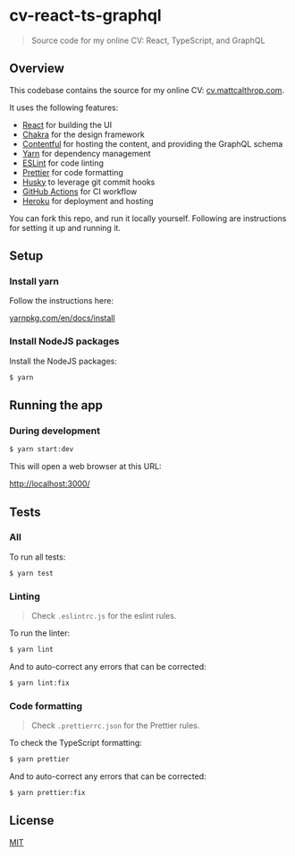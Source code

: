 # cv-react-ts-graphql

> Source code for my online CV: React, TypeScript, and GraphQL

## Overview

This codebase contains the source for my online CV: [cv.mattcalthrop.com](https://cv.mattcalthrop.com/).

It uses the following features:

- [React](https://reactjs.org/) for building the UI
- [Chakra](https://chakra-ui.com/) for the design framework
- [Contentful](https://www.contentful.com/) for hosting the content, and providing the GraphQL schema
- [Yarn](https://yarnpkg.com/en/) for dependency management
- [ESLint](https://eslint.org/) for code linting
- [Prettier](https://prettier.io/) for code formatting
- [Husky](https://github.com/typicode/husky) to leverage git commit hooks
- [GitHub Actions](https://docs.github.com/en/actions) for CI workflow
- [Heroku](https://www.heroku.com/) for deployment and hosting

You can fork this repo, and run it locally yourself. Following are instructions for setting it up and running it.

## Setup

### Install yarn

Follow the instructions here:

[yarnpkg.com/en/docs/install](https://yarnpkg.com/en/docs/install)

### Install NodeJS packages

Install the NodeJS packages:

``` sh
$ yarn
```

## Running the app

### During development

``` sh
$ yarn start:dev
```

This will open a web browser at this URL:

[http://localhost:3000/](http://localhost:3000/)

## Tests

### All

To run all tests:

``` sh
$ yarn test
```

### Linting

> Check `.eslintrc.js` for the eslint rules.

To run the linter:

``` sh
$ yarn lint
```

And to auto-correct any errors that can be corrected:

``` sh
$ yarn lint:fix
```

### Code formatting

> Check `.prettierrc.json` for the Prettier rules.

To check the TypeScript formatting:

``` sh
$ yarn prettier
```

And to auto-correct any errors that can be corrected:

``` sh
$ yarn prettier:fix
```

## License

[MIT](LICENSE)
